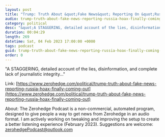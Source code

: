 ```yaml
---
layout: post
title: "Trump: Truth About &quot;Fake News&quot; Reporting On &quot;Russia Hoax&quot; Is Finally Coming Out"
audio: trump-truth-about-fake-news-reporting-russia-hoax-finally-coming-out-4
category: political
desc: "&quot;A STAGGERING, detailed account of the lies, disinformation, and complete lack of journalistic integrity...&quot;"
duration: 00:04:29
length: 269
datetime: Sat, 04 Feb 2023 17:00:00 +0000
tags: podcast
guid: trump-truth-about-fake-news-reporting-russia-hoax-finally-coming-out-0
order: 0
---
```

&quot;A STAGGERING, detailed account of the lies, disinformation, and complete lack of journalistic integrity...&quot;

Link: [https://www.zerohedge.com/political/trump-truth-about-fake-news-reporting-russia-hoax-finally-coming-out](https://www.zerohedge.com/political/trump-truth-about-fake-news-reporting-russia-hoax-finally-coming-out)

About: The Zerohedge Podcast is a non-commercial, automated program, designed to give people a way to get news from Zerohedge in an audio format.  I am actively working on tweaking and improving the setup to create a better listening experience (February 2023).  Suggestions are welcome: [zerohedgePodcast@outlook.com](mailto:zerohedgePodcast@outlook.com)